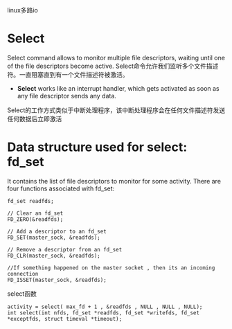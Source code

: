 linux多路io

# Select
Select command allows to monitor multiple file descriptors,
waiting until one of the file descriptors become active.
Select命令允许我们监听多个文件描述符。一直阻塞直到有一个文件描述符被激活。

- **Select** works like an interrupt handler, 
which gets activated as soon as any file descriptor sends any data.

Select的工作方式类似于中断处理程序，该中断处理程序会在任何文件描述符发送任何数据后立即激活

# Data structure used for select: fd_set
It contains the list of file descriptors to monitor for some activity.
There are four functions associated with fd_set:

```
fd_set readfds;

// Clear an fd_set
FD_ZERO(&readfds);  

// Add a descriptor to an fd_set
FD_SET(master_sock, &readfds);   

// Remove a descriptor from an fd_set
FD_CLR(master_sock, &readfds); 

//If something happened on the master socket , then its an incoming connection  
FD_ISSET(master_sock, &readfds); 
```

select函数
```
activity = select( max_fd + 1 , &readfds , NULL , NULL , NULL);
int select(int nfds, fd_set *readfds, fd_set *writefds, fd_set *exceptfds, struct timeval *timeout);
```
